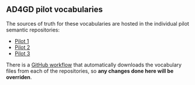 ## AD4GD pilot vocabularies

The sources of truth for these vocabularies are hosted in the individual
pilot semantic repositories:

- [Pilot 1](https://github.com/AD4GD/pilot-1-water-quality-semantics/)
- [Pilot 2](https://github.com/AD4GD/pilot-2-ebv/)
- [Pilot 3](https://github.com/AD4GD/pilot-3-air-quality)

There is a [GitHub workflow](../.github/workflows/update-ad4gd-pilot-vocabs.yaml) that 
automatically downloads the vocabulary files from each of the repositories, so
**any changes done here will be overriden**.
